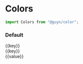 # Colors

```js
import Colors from "@guyn/color";
```

<script>
import Colors from './base.json';

export default {
    computed: {
        allColors(){
            return Colors;
        }
    }
}
</script>

### Default

<div class="color-block__overview">
<div class="color-block__item" v-for="(value,key) in allColors" >
    <div class="color-block__block" :style="`background-color: ${value}`">{{key}}</div>
   <div class="color-block__description"> <div class="color-block__title">{{key}}</div>
    <div class="color-block__value">{{value}}</div></div>
</div>
</div>

<style lang="scss">
/* @import 'base'; */
.color-block{   
    &__overview{
        display: grid;
        /* grid-template-columns: repeat(3,1fr);  */ 
        grid-template-columns: repeat(4,1fr);
       
        grid-gap: 1em;
        flex-wrap: wrap;
        @media screen and (max-width: 960px){
 grid-template-columns: repeat(3,1fr);
       
        }
    }
    &__block{
        padding: var(--base-padding, 1em); 
        border-radius: var(--base-border-radius, 0.5em); 
        color: transparent;
        /* background: var(--background-color) */
    }
    &__item{  
        /* padding: var(--base-padding, 1em);  */
    /* margin: var(--base-margin, 0.5em);*/
    }  
    &__value{
        opacity: 0.5;
    }
    &__description{ 
        padding: var(--base-padding, 1em) 0; 
    }
}
</style>
